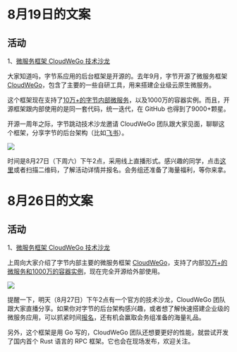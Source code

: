 # 8月19日的文案

## 活动

1、[微服务框架 CloudWeGo 技术沙龙](https://www.bagevent.com/event/8261894?bag_track=001)

大家知道吗，字节系应用的后台框架是开源的。去年9月，字节开源了微服务框架 [CloudWeGo](https://www.cloudwego.io/zh/)，包含了主要的一些自研工具，用来搭建企业级云原生微服务。

这个框架现在支持了[10万+的字节内部微服务](https://segmentfault.com/a/1190000042226107)，以及1000万的容器实例。而且，开源框架跟内部使用的是同一套代码，统一迭代，在 GitHub 也得到了9000+颗星。

开源一周年之际，字节跳动技术沙龙邀请 CloudWeGo 团队跟大家见面，聊聊这个框架，分享字节的后台架构（比如[飞书](https://segmentfault.com/a/1190000042187351)）。

![](https://cdn.beekka.com/blogimg/asset/202208/bg2022081608.webp)

时间是8月27日（下周六）下午2点，采用线上直播形式。感兴趣的同学，点击[这里](https://www.bagevent.com/event/8261894?bag_track=001)或者扫描二维码，了解活动详情并报名。会务组还准备了海量福利，等你来拿。

# 8月26日的文案

## 活动

1、[微服务框架 CloudWeGo 技术沙龙](https://www.bagevent.com/event/8261894?bag_track=001)

上周向大家介绍了字节内部主要的微服务框架 [CloudWeGo](https://www.cloudwego.io/zh/)，支持了内部[10万+的微服务和1000万的容器实例](https://segmentfault.com/a/1190000042226107)，现在完全开源给外部使用。

![](https://cdn.beekka.com/blogimg/asset/202208/bg2022081608.webp)

提醒一下，明天（8月27日）下午2点有一个官方的技术沙龙，CloudWeGo 团队跟大家直播分享。如果你对字节的后台架构感兴趣，或者想了解快速搭建企业级的微服务应用，可以抓紧时间[报名](https://www.bagevent.com/event/8261894?bag_track=001)，还有机会赢取会务组准备的海量礼品。

另外，这个框架是用 Go 写的，CloudWeGo 团队还想要更好的性能，就尝试开发了国内首个 Rust 语言的 RPC 框架。它也会在现场发布，欢迎关注。 
